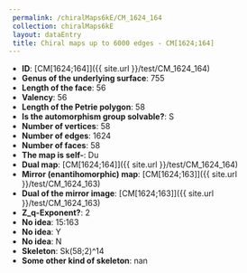 ```yaml
--- 
 permalink: /chiralMaps6kE/CM_1624_164 
 collection: chiralMaps6kE
 layout: dataEntry
 title: Chiral maps up to 6000 edges - CM[1624;164]
---
```


- **ID**: [CM[1624;164]]({{ site.url }}/test/CM_1624_164)
- **Genus of the underlying surface**: 755
- **Length of the face**: 56
- **Valency**: 56
- **Length of the Petrie polygon**: 58
- **Is the automorphism group solvable?**: S
- **Number of vertices**: 58
- **Number of edges**: 1624
- **Number of faces**: 58
- **The map is self-**: Du
- **Dual map**: [CM[1624;164]]({{ site.url }}/test/CM_1624_164)
- **Mirror (enantihomorphic) map**: [CM[1624;163]]({{ site.url }}/test/CM_1624_163)
- **Dual of the mirror image**: [CM[1624;163]]({{ site.url }}/test/CM_1624_163)
- **Z_q-Exponent?**: 2
- **No idea**:  15:163
- **No idea**: Y
- **No idea**: N
- **Skeleton**: Sk(58;2)^14
- **Some other kind of skeleton**: nan
